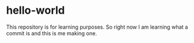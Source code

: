 # hello-world
This repository is for learning purposes.
So right now I am learning what a commit is and this is me making one.
